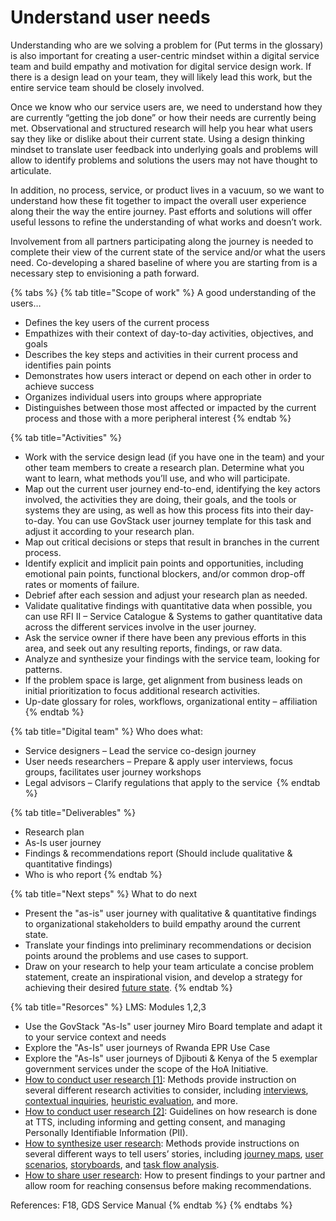 # Understand user needs

Understanding who are we solving a problem for (Put terms in the glossary) is also important for creating a user-centric mindset within a digital service team  and build empathy and motivation for digital service design work. If there is a design lead on your team, they will likely lead this work, but the entire service team should be closely involved.&#x20;

Once we know who our service users are, we need to understand how they are currently “getting the job done” or how their needs are currently being met. Observational and structured research will help you hear what users say they like or dislike about their current state. Using a design thinking mindset to translate user feedback into underlying goals and problems will allow to identify problems and solutions the users may not have thought to articulate.&#x20;

In addition, no process, service, or product lives in a vacuum, so we want to understand how these fit together to impact the overall user experience along their  the way the entire journey. Past efforts and solutions will offer useful lessons to refine the understanding of what works and doesn’t work.&#x20;

Involvement from all partners participating along the journey is needed to complete their view of the current state of the service and/or what the users need.  Co-developing a shared baseline of where you are starting from is a necessary step to envisioning a path forward.&#x20;

{% tabs %}
{% tab title="Scope of work" %}
A good understanding of the users…

* Defines the key users of the current process&#x20;
* Empathizes with their context of day-to-day activities, objectives, and goals&#x20;
* Describes the key steps and activities in their current process and identifies pain points&#x20;
* Demonstrates how users interact or depend on each other in order to achieve success&#x20;
* Organizes individual users into groups where appropriate&#x20;
* Distinguishes between those most affected or impacted by the current process and those with a more peripheral interest
{% endtab %}

{% tab title="Activities" %}
* Work with the service design lead (if you have one in the team) and your other team members to create a research plan. Determine what you want to learn, what methods you’ll use, and who will participate.&#x20;
* Map out the current user journey end-to-end, identifying the key actors involved, the activities they are doing, their goals, and the tools or systems they are using, as well as how this process fits into their day-to-day. You can use GovStack user journey template for this task and adjust it according to your research plan. &#x20;
* Map out critical decisions or steps that result in branches in the current process.&#x20;
* Identify explicit and implicit pain points and opportunities, including emotional pain points, functional blockers, and/or common drop-off rates or moments of failure.&#x20;
* Debrief after each session and adjust your research plan as needed.&#x20;
* Validate qualitative findings with quantitative data when possible, you can use RFI II – Service Catalogue & Systems to gather quantitative data across the different services involve in the user journey. &#x20;
* Ask the service owner if there have been any previous efforts in this area, and seek out any resulting reports, findings, or raw data.&#x20;
* Analyze and synthesize your findings with the service team, looking for patterns.&#x20;
* If the problem space is large, get alignment from business leads on initial prioritization to focus additional research activities.&#x20;
* Up-date glossary for roles, workflows, organizational entity – affiliation&#x20;
{% endtab %}

{% tab title="Digital team" %}
Who does what:

* Service designers – Lead the service co-design journey&#x20;
* User needs researchers – Prepare & apply user interviews, focus groups, facilitates user journey workshops &#x20;
* Legal advisors – Clarify regulations that apply to the service &#x20;
{% endtab %}

{% tab title="Deliverables" %}
* Research plan &#x20;
* As-Is user journey &#x20;
* Findings & recommendations report (Should include qualitative & quantitative findings) &#x20;
* Who is who report &#x20;
{% endtab %}

{% tab title="Next steps" %}
What to do next&#x20;

* Present the "as-is" user journey with qualitative & quantitative findings to organizational stakeholders to build empathy around the current state.&#x20;
* Translate your findings into preliminary recommendations or decision points around the problems and use cases to support.&#x20;
* Draw on your research to help your team articulate a concise problem statement, create an inspirational vision, and develop a strategy for achieving their desired [future state](https://product-guide.18f.gov/define/).&#x20;
{% endtab %}

{% tab title="Resorces" %}
LMS: Modules 1,2,3 &#x20;

* Use the GovStack "As-Is" user journey Miro Board template and adapt it to your service context and needs &#x20;
* Explore the "As-Is" user journeys of Rwanda EPR Use Case&#x20;
* Explore the  "As-Is" user journeys of Djibouti & Kenya of the 5 exemplar government services under the scope of the HoA Initiative.&#x20;
* [How to conduct user research \[1\]](https://methods.18f.gov/interview-checklist/): Methods provide instruction on several different research activities to consider, including [interviews](https://methods.18f.gov/stakeholder-and-user-interviews), [contextual inquiries](https://methods.18f.gov/contextual-inquiry), [heuristic evaluation](https://methods.18f.gov/heuristic-evaluation), and more.&#x20;
* [How to conduct user research \[2\]](https://handbook.tts.gsa.gov/research-guidelines/): Guidelines on how research is done at TTS, including informing and getting consent, and managing Personally Identifiable Information (PII).&#x20;
* [How to synthesize user research](https://methods.18f.gov/): Methods provide instructions on several different ways to tell users’ stories, including [journey maps](https://methods.18f.gov/journey-mapping), [user scenarios](https://methods.18f.gov/user-scenarios), [storyboards](https://methods.18f.gov/storyboarding), and [task flow analysis](https://methods.18f.gov/decide/task-flow-analysis/).&#x20;
* [How to share user research](https://18f.gsa.gov/2018/02/06/getting-partners-on-board-with-research-findings/): How to present findings to your partner and allow room for reaching consensus before making recommendations.&#x20;

References: F18, GDS Service Manual &#x20;
{% endtab %}
{% endtabs %}

